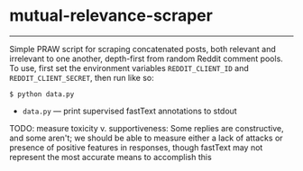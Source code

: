 # mutual-relevance-scraper

----

Simple PRAW script for scraping concatenated posts, both relevant and irrelevant
to one another, depth-first from random Reddit comment pools. To use, first set
the environment variables `REDDIT_CLIENT_ID` and `REDDIT_CLIENT_SECRET`, then
run like so:
```
$ python data.py
```

- `data.py` — print supervised fastText annotations to stdout

TODO: measure toxicity v. supportiveness: Some replies are constructive, and
some aren't; we should be able to measure either a lack of attacks or presence
of positive features in responses, though fastText may not represent the most
accurate means to accomplish this 
